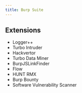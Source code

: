 ```yaml
---
title: Burp Suite
---
```


## Extensions

- Logger++
- Turbo Intruder
- Hackvertor
- Turbo Data Miner
- BurpJSLinkFinder
- Flow
- HUNT RMX
- Burp Bounty
- Software Vulnerability Scanner


